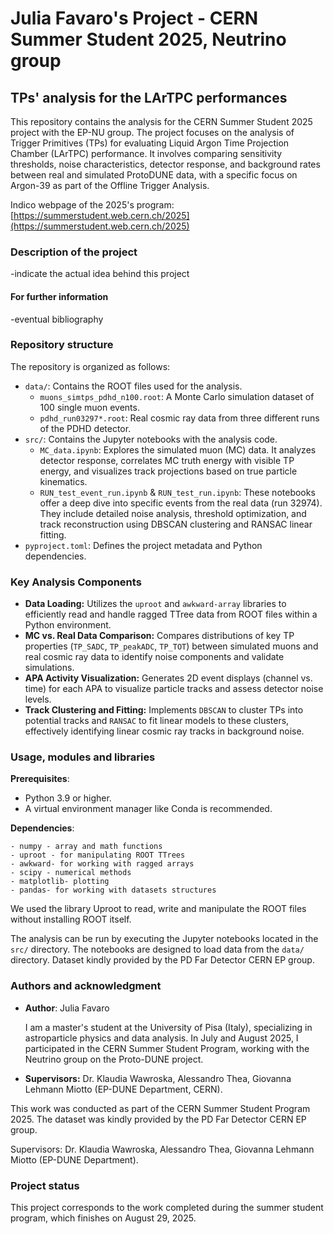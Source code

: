 # Julia Favaro's Project - CERN Summer Student 2025, Neutrino group
## TPs' analysis for the LArTPC performances

This repository contains the analysis for the CERN Summer Student 2025 project with the EP-NU group. The project focuses on the analysis of Trigger Primitives (TPs) for evaluating Liquid Argon Time Projection Chamber (LArTPC) performance. It involves comparing sensitivity thresholds, noise characteristics, detector response, and background rates between real and simulated ProtoDUNE data, with a specific focus on Argon-39 as part of the Offline Trigger Analysis.

Indico webpage of the 2025's program: [https://summerstudent.web.cern.ch/2025](https://summerstudent.web.cern.ch/2025)

### Description of the project
-indicate the actual idea behind this project

#### For further information
-eventual bibliography

### Repository structure

The repository is organized as follows:

-   `data/`: Contains the ROOT files used for the analysis.
    -   `muons_simtps_pdhd_n100.root`: A Monte Carlo simulation dataset of 100 single muon events.
    -   `pdhd_run03297*.root`: Real cosmic ray data from three different runs of the PDHD detector.
-   `src/`: Contains the Jupyter notebooks with the analysis code.
    -   `MC_data.ipynb`: Explores the simulated muon (MC) data. It analyzes detector response, correlates MC truth energy with visible TP energy, and visualizes track projections based on true particle kinematics.
    -   `RUN_test_event_run.ipynb` & `RUN_test_run.ipynb`: These notebooks offer a deep dive into specific events from the real data (run 32974). They include detailed noise analysis, threshold optimization, and track reconstruction using DBSCAN clustering and RANSAC linear fitting.
-   `pyproject.toml`: Defines the project metadata and Python dependencies.
  
### Key Analysis Components

-   **Data Loading:** Utilizes the `uproot` and `awkward-array` libraries to efficiently read and handle ragged TTree data from ROOT files within a Python environment.
-   **MC vs. Real Data Comparison:** Compares distributions of key TP properties (`TP_SADC`, `TP_peakADC`, `TP_TOT`) between simulated muons and real cosmic ray data to identify noise components and validate simulations.
-   **APA Activity Visualization:** Generates 2D event displays (channel vs. time) for each APA to visualize particle tracks and assess detector noise levels.
-   **Track Clustering and Fitting:** Implements `DBSCAN` to cluster TPs into potential tracks and `RANSAC` to fit linear models to these clusters, effectively identifying linear cosmic ray tracks in background noise.

###  Usage, modules and libraries

**Prerequisites**: 

-   Python 3.9 or higher.
-   A virtual environment manager like Conda is recommended.

**Dependencies**:

    - numpy - array and math functions
    - uproot - for manipulating ROOT TTrees
    - awkward- for working with ragged arrays
    - scipy - numerical methods 
    - matplotlib- plotting
    - pandas- for working with datasets structures
    
We used the library Uproot to read, write and manipulate the ROOT files without installing ROOT itself.

The analysis can be run by executing the Jupyter notebooks located in the `src/` directory. The notebooks are designed to load data from the `data/` directory. Dataset kindly provided by the PD Far Detector CERN EP group.

### Authors and acknowledgment

-   **Author**: Julia Favaro

    I am a master's student at the University of Pisa (Italy), specializing in astroparticle physics and data analysis. In July and August 2025, I participated in the CERN Summer Student Program, working with the Neutrino group on the Proto-DUNE project.
-   **Supervisors:** Dr. Klaudia Wawroska, Alessandro Thea, Giovanna Lehmann Miotto (EP-DUNE Department, CERN).

This work was conducted as part of the CERN Summer Student Program 2025. The dataset was kindly provided by the PD Far Detector CERN EP group.

Supervisors: Dr. Klaudia Wawroska, Alessandro Thea, Giovanna Lehmann Miotto (EP-DUNE Department). 
  
### Project status

This project corresponds to the work completed during the summer student program, which finishes on August 29, 2025.